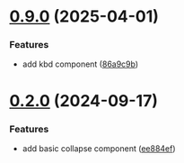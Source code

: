 # [0.9.0](https://github.com/jwstover/kindling_ui/compare/v0.2.0...v0.9.0) (2025-04-01)


### Features

* add kbd component ([86a9c9b](https://github.com/jwstover/kindling_ui/commit/86a9c9b7e0b81fdc9268ecd8a9d4a0352c2c07b4))



# [0.2.0](https://github.com/jwstover/kindling_ui/compare/ee884efdcdeb0bbd1eb131f3d94dcd8980d1b7f0...v0.2.0) (2024-09-17)


### Features

* add basic collapse component ([ee884ef](https://github.com/jwstover/kindling_ui/commit/ee884efdcdeb0bbd1eb131f3d94dcd8980d1b7f0))



